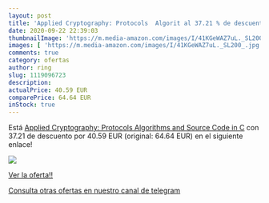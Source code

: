 ```yaml
---
layout: post
title: 'Applied Cryptography: Protocols  Algorit al 37.21 % de descuento'
date: 2020-09-22 22:39:03
thumbnailImage: 'https://m.media-amazon.com/images/I/41KGeWAZ7uL._SL200_.jpg'
images: [ 'https://m.media-amazon.com/images/I/41KGeWAZ7uL._SL200_.jpg' ]
comments: true
category: ofertas
author: ring
slug: 1119096723
description:
actualPrice: 40.59 EUR
comparePrice: 64.64 EUR
inStock: true
---
```


Está [Applied Cryptography: Protocols  Algorithms and Source Code in C](https://www.amazon.com/dp/1119096723/?tag=redken08-20) con 37.21 de descuento por 40.59 EUR (original: 64.64 EUR) en el siguiente enlace!

[![](https://m.media-amazon.com/images/I/41KGeWAZ7uL._SL200_.jpg)](https://www.amazon.com/dp/1119096723/?tag=redken08-20)

[Ver la oferta!!](https://www.amazon.com/dp/1119096723/?tag=redken08-20)

[Consulta otras ofertas en nuestro canal de telegram](https://t.me/s/ofertas25)
